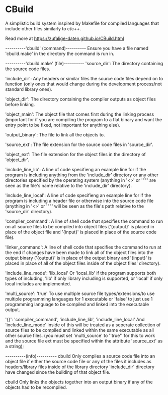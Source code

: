 # CBuild
A simplistic build system inspired by Makefile for compiled languages that include other files similarly to c/c++.

Read more at https://zufalige-daten.github.io/CBuild.html

----------'cbuild' (command)----------
Ensure you have a file named 'cbuild.make' in the directory the command is run in.

----------'cbuild.make' (file)----------
'source_dir': The directory containing the source code files.

'include_dir': Any headers or similar files the source code files depend on to function (only ones that would change during the development process/not standard library ones).

'object_dir': The directory containing the compiler outputs as object files before linking.

'object_main': The object file that comes first during the linking process (important for if you are compiling the program to a flat binary and want the entry point to be fixed, not important for anything else).

'output_binary': The file to link all the objects to.

'source_ext': The file extension for the source code files in 'source_dir'.

'object_ext': The file extension for the object files in the directory of 'object_dir'.

'include_line_lib': A line of code specifieng an example line for if the program is including anything from the 'include_dir' directory or any other directories specified by the operating system (anything in '<>' or '""' are seen as the file's name relative to the 'include_dir' directory).

'include_line_local': A line of code specifieng an example line for if the program is including a header file or otherwise into the source code file (anything in '<>' or '""' will be seen as the file's path relative to the 'source_dir' directory).

'compiler_command': A line of shell code that specifies the command to run on all source files to be compiled into object files ('{output}' is placed in place of the object file and '{input}' is placed in place of the source code file).

'linker_command': A line of shell code that specifies the command to run at the end if changes have been made to link all of the object files into the output binary ('{output}' is in place of the output binary and '{input}' is placed in place of all of the object files inside of the object files' directory).

'include_line_mode': 'lib_local' Or 'local_lib' if the program supports both types of including, 'lib' if only library including is supported, or 'local' if only local includes are implemented.

'multi_source': 'true' To use multiple source file types/extensions/to use multiple programming languages for 1 executable or 'false' to just use 1 programming language to be compiled and linked into the executable output.

'{}': 'compiler_command', 'include_line_lib', 'include_line_local' And 'include_line_mode' inside of this will be treated as a seperate collection of source files to be compiled and linked within the same executable as all other source files. (you must set 'multi_source' to ''true'' for this to work and the source file ext must be specified within the attribute 'source_ext' as a string);

----------(info)----------
cbuild Only compiles a source code file into an object file if either the source code file or any of the files it includes as headers/library files inside of the library directory 'include_dir' directory have changed since the building of that object file.

cbuild Only links the objects together into an output binary if any of the objects had to be recompiled.
